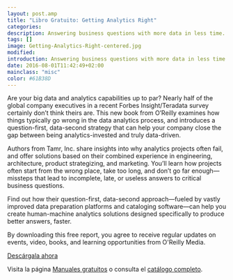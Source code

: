 ```yaml
---
layout: post.amp
title: "Libro Gratuito: Getting Analytics Right"
categories:
description: Answering business questions with more data in less time.
tags: []
image: Getting-Analytics-Right-centered.jpg
modified:
introduction: Answering business questions with more data in less time.
date: 2016-08-01T11:42:49+02:00
mainclass: "misc"
color: #61B38D
---
```



<figure>
   <amp-img on="tap:lightbox1" role="button" tabindex="0" layout="responsive" src="/assets/img/Getting-Analytics-Right-centered.jpg" alt="{{ title }}" title="{{ title }}" width="640px" height="336px">
   </amp-img>
</figure>

Are your big data and analytics capabilities up to par? Nearly half of the global company executives in a recent Forbes Insight/Teradata survey certainly don’t think theirs are. This new book from O’Reilly examines how things typically go wrong in the data analytics process, and introduces a question-first, data-second strategy that can help your company close the gap between being analytics-invested and truly data-driven.

Authors from Tamr, Inc. share insights into why analytics projects often fail, and offer solutions based on their combined experience in engineering, architecture, product strategizing, and marketing. You’ll learn how projects often start from the wrong place, take too long, and don’t go far enough—missteps that lead to incomplete, late, or useless answers to critical business questions.

<!--more-->

Find out how their question-first, data-second approach—fueled by vastly improved data preparation platforms and cataloging software—can help you create human-machine analytics solutions designed specifically to produce better answers, faster.

By downloading this free report, you agree to receive regular updates on events, video, books, and learning opportunities from O'Reilly Media.

<div class="button-post">
  <a href="http://bashyc-blogspot.tradepub.com/c/pubRD.mpl?sr=oc&_t=oc:&qf=w_oreb26" target="_blank">Descárgala ahora</a>
</div>

Visita la página [Manuales gratuitos][1] o consulta el [catálogo completo][2].

[1]: https://elbauldelprogramador.com/manuales-gratuitos/
[2]: http://elbauldelprogramador.tradepub.com/category/information-technology/1207/ "Catálogo completo de Guías gratuítas "
